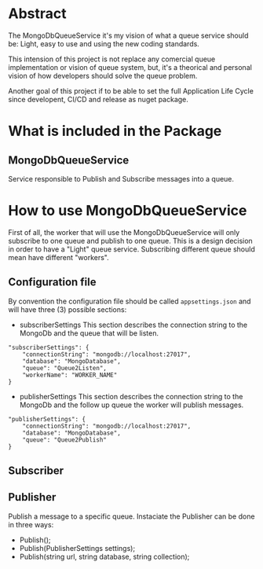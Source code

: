 # Abstract

The MongoDbQueueService it's my vision of what a queue service should be: Light, easy to use and using the new coding standards.

This intension of this project is not replace any comercial queue implementation or vision of queue system, but, it's a theorical and personal vision of how developers should solve the queue problem.

Another goal of this project if to be able to set the full Application Life Cycle since developent, CI/CD and release as nuget package.


# What is included in the Package

## MongoDbQueueService

Service responsible to Publish and Subscribe messages into a queue. 


# How to use MongoDbQueueService

First of all, the worker that will use the MongoDbQueueService will only subscribe to one queue and publish to one queue. 
This is a design decision in order to have a "Light" queue service.
Subscribing different queue should mean have different "workers".

## Configuration file
By convention the configuration file should be called ```appsettings.json``` and will have three (3) possible sections:

* subscriberSettings
This section describes the connection string to the MongoDb and the queue that will be listen.
```
"subscriberSettings": {
    "connectionString": "mongodb://localhost:27017",
    "database": "MongoDatabase",
    "queue": "Queue2Listen",
    "workerName": "WORKER_NAME"
}
```


* publisherSettings
This section describes the connection string to the MongoDb and the follow up queue the worker will publish messages.
```
"publisherSettings": {
    "connectionString": "mongodb://localhost:27017",
    "database": "MongoDatabase",
    "queue": "Queue2Publish" 
}
```

## Subscriber

## Publisher
Publish a message to a specific queue. Instaciate the Publisher can be done in three ways:

* Publish();
* Publish(PublisherSettings settings);
* Publish(string url, string database, string collection);

